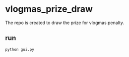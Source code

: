 # vlogmas_prize_draw
The repo is created to draw the prize for vlogmas penalty. 

## run
```python
python gui.py
```